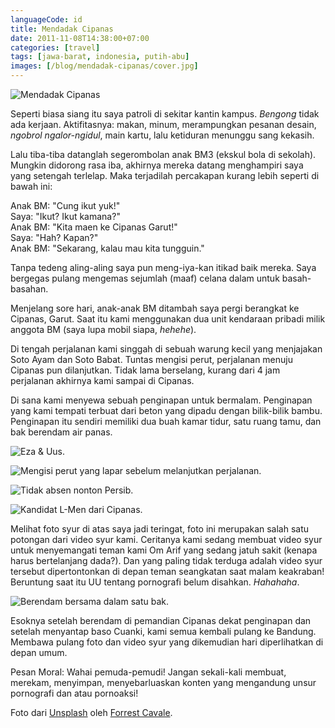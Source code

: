 ```yaml
---
languageCode: id
title: Mendadak Cipanas
date: 2011-11-08T14:38:00+07:00
categories: [travel]
tags: [jawa-barat, indonesia, putih-abu]
images: [/blog/mendadak-cipanas/cover.jpg]
---
```

![Mendadak Cipanas](cover.jpg)

Seperti biasa siang itu saya patroli di sekitar kantin kampus. *Bengong* tidak ada kerjaan. Aktifitasnya: makan, minum, merampungkan pesanan desain, *ngobrol ngalor-ngidul*, main kartu, lalu ketiduran menunggu sang kekasih.

Lalu tiba-tiba datanglah segerombolan anak BM3 (ekskul bola di sekolah). Mungkin didorong rasa iba, akhirnya mereka datang menghampiri saya yang setengah terlelap. Maka terjadilah percakapan kurang lebih seperti di bawah ini:

Anak BM: "Cung ikut yuk!"\
Saya: "Ikut? Ikut kamana?"\
Anak BM: "Kita maen ke Cipanas Garut!"\
Saya: "Hah? Kapan?"\
Anak BM: "Sekarang, kalau mau kita tungguin."

Tanpa tedeng aling-aling saya pun meng-iya-kan itikad baik mereka. Saya bergegas pulang mengemas sejumlah (maaf) celana dalam untuk basah-basahan.

Menjelang sore hari, anak-anak BM ditambah saya pergi berangkat ke Cipanas, Garut. Saat itu kami menggunakan dua unit kendaraan pribadi milik anggota BM (saya lupa mobil siapa, *hehehe*).

Di tengah perjalanan kami singgah di sebuah warung kecil yang menjajakan Soto Ayam dan Soto Babat. Tuntas mengisi perut, perjalanan menuju Cipanas pun dilanjutkan. Tidak lama berselang, kurang dari 4 jam perjalanan akhirnya kami sampai di Cipanas.

Di sana kami menyewa sebuah penginapan untuk bermalam. Penginapan yang kami tempati terbuat dari beton yang dipadu dengan bilik-bilik bambu. Penginapan itu sendiri memiliki dua buah kamar tidur, satu ruang tamu, dan bak berendam air panas.

![Eza & Uus.](01-uus-dan-eza.jpg)

![Mengisi perut yang lapar sebelum melanjutkan perjalanan.](02-isi-perut-dulu.jpg)

![Tidak absen nonton Persib.](03-nonton-persib.jpg)

![Kandidat L-Men dari Cipanas.](04-kandidat-l-men-pixelated.jpg)

Melihat foto syur di atas saya jadi teringat, foto ini merupakan salah satu potongan dari video syur kami. Ceritanya kami sedang membuat video syur untuk menyemangati teman kami Om Arif yang sedang jatuh sakit (kenapa harus bertelanjang dada?). Dan yang paling tidak terduga adalah video syur tersebut dipertontonkan di depan teman seangkatan saat malam keakraban! Beruntung saat itu UU tentang pornografi belum disahkan. *Hahahaha*.

![Berendam bersama dalam satu bak.](05-berendam-bersama-pixelated.jpg)

Esoknya setelah berendam di pemandian Cipanas dekat penginapan dan setelah menyantap baso Cuanki, kami semua kembali pulang ke Bandung. Membawa pulang foto dan video syur yang dikemudian hari diperlihatkan di depan umum.

Pesan Moral: Wahai pemuda-pemudi! Jangan sekali-kali membuat, merekam, menyimpan, menyebarluaskan konten yang mengandung unsur pornografi dan atau pornoaksi!

Foto dari [Unsplash](https://unsplash.com/photos/29SqSdfvN_A) oleh [Forrest Cavale](https://unsplash.com/@forrestcavale).

